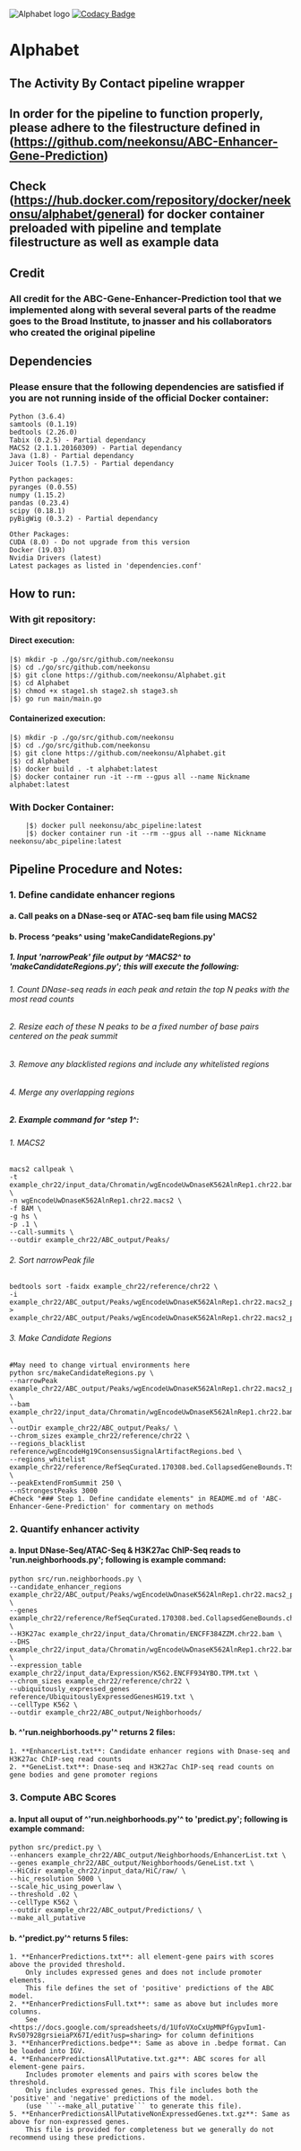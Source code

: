 ![Alphabet logo](./readme/hxxxdpi.png)
[![Codacy Badge](https://app.codacy.com/project/badge/Grade/4654a52a731f4e12aedcb9a38897d0e4)](https://www.codacy.com/manual/neekonsu/alphabet?utm_source=github.com&amp;utm_medium=referral&amp;utm_content=neekonsu/alphabet&amp;utm_campaign=Badge_Grade)
# Alphabet
## The Activity By Contact pipeline wrapper
## In order for the pipeline to function properly, please adhere to the filestructure defined in (<https://github.com/neekonsu/ABC-Enhancer-Gene-Prediction>)
## Check (<https://hub.docker.com/repository/docker/neekonsu/alphabet/general>) for docker container preloaded with pipeline and template filestructure as well as example data
## Credit
### All credit for the ABC-Gene-Enhancer-Prediction tool that we implemented along with several several parts of the readme goes to the Broad Institute, to jnasser and his collaborators who created the original pipeline
## Dependencies
### Please ensure that the following dependencies are satisfied if you are not running inside of the official Docker container:

    Python (3.6.4)
    samtools (0.1.19)
    bedtools (2.26.0)
    Tabix (0.2.5) - Partial dependancy
    MACS2 (2.1.1.20160309) - Partial dependancy
    Java (1.8) - Partial dependancy
    Juicer Tools (1.7.5) - Partial dependancy
    
    Python packages:
    pyranges (0.0.55)
    numpy (1.15.2)
    pandas (0.23.4)
    scipy (0.18.1)
    pyBigWig (0.3.2) - Partial dependancy
    
    Other Packages:
    CUDA (8.0) - Do not upgrade from this version
    Docker (19.03)
    Nvidia Drivers (latest)
    Latest packages as listed in 'dependencies.conf'

## How to run:
### With git repository:
#### Direct execution:
    |$⟩ mkdir -p ./go/src/github.com/neekonsu
    |$⟩ cd ./go/src/github.com/neekonsu
    |$⟩ git clone https://github.com/neekonsu/Alphabet.git
    |$⟩ cd Alphabet
    |$⟩ chmod +x stage1.sh stage2.sh stage3.sh
    |$⟩ go run main/main.go
#### Containerized execution:
    |$⟩ mkdir -p ./go/src/github.com/neekonsu
    |$⟩ cd ./go/src/github.com/neekonsu
    |$⟩ git clone https://github.com/neekonsu/Alphabet.git
    |$⟩ cd Alphabet
    |$⟩ docker build . -t alphabet:latest
    |$⟩ docker container run -it --rm --gpus all --name Nickname alphabet:latest
### With Docker Container:
        |$⟩ docker pull neekonsu/abc_pipeline:latest
        |$⟩ docker container run -it --rm --gpus all --name Nickname neekonsu/abc_pipeline:latest
## Pipeline Procedure and Notes:
### 1. Define candidate enhancer regions
#### a. Call peaks on a DNase-seq or ATAC-seq bam file using MACS2
#### b. Process ^peaks^ using 'makeCandidateRegions.py'
##### 1. Input 'narrowPeak' file output by ^MACS2^ to 'makeCandidateRegions.py'; this will execute the following:
###### 1. Count DNase-seq reads in each peak and retain the top N peaks with the most read counts
###### 2. Resize each of these N peaks to be a fixed number of base pairs centered on the peak summit
###### 3. Remove any blacklisted regions and include any whitelisted regions
###### 4. Merge any overlapping regions
##### 2. Example command for ^step 1^:
###### 1. MACS2
    macs2 callpeak \
    -t example_chr22/input_data/Chromatin/wgEncodeUwDnaseK562AlnRep1.chr22.bam \
    -n wgEncodeUwDnaseK562AlnRep1.chr22.macs2 \
    -f BAM \
    -g hs \
    -p .1 \
    --call-summits \
    --outdir example_chr22/ABC_output/Peaks/
###### 2. Sort narrowPeak file
    bedtools sort -faidx example_chr22/reference/chr22 \
    -i example_chr22/ABC_output/Peaks/wgEncodeUwDnaseK562AlnRep1.chr22.macs2_peaks.narrowPeak > example_chr22/ABC_output/Peaks/wgEncodeUwDnaseK562AlnRep1.chr22.macs2_peaks.narrowPeak.sorted
###### 3. Make Candidate Regions
    #May need to change virtual environments here
    python src/makeCandidateRegions.py \
    --narrowPeak example_chr22/ABC_output/Peaks/wgEncodeUwDnaseK562AlnRep1.chr22.macs2_peaks.narrowPeak.sorted \
    --bam example_chr22/input_data/Chromatin/wgEncodeUwDnaseK562AlnRep1.chr22.bam \
    --outDir example_chr22/ABC_output/Peaks/ \
    --chrom_sizes example_chr22/reference/chr22 \
    --regions_blacklist reference/wgEncodeHg19ConsensusSignalArtifactRegions.bed \
    --regions_whitelist example_chr22/reference/RefSeqCurated.170308.bed.CollapsedGeneBounds.TSS500bp.chr22.bed \
    --peakExtendFromSummit 250 \
    --nStrongestPeaks 3000
    #Check "### Step 1. Define candidate elements" in README.md of 'ABC-Enhancer-Gene-Prediction' for commentary on methods
### 2. Quantify enhancer activity
#### a. Input DNase-Seq/ATAC-Seq & H3K27ac ChIP-Seq reads to 'run.neighborhoods.py'; following is example command:
    python src/run.neighborhoods.py \
    --candidate_enhancer_regions example_chr22/ABC_output/Peaks/wgEncodeUwDnaseK562AlnRep1.chr22.macs2_peaks.narrowPeak.sorted.candidateRegions.bed \
    --genes example_chr22/reference/RefSeqCurated.170308.bed.CollapsedGeneBounds.chr22.bed \
    --H3K27ac example_chr22/input_data/Chromatin/ENCFF384ZZM.chr22.bam \
    --DHS example_chr22/input_data/Chromatin/wgEncodeUwDnaseK562AlnRep1.chr22.bam,example_chr22/input_data/Chromatin/wgEncodeUwDnaseK562AlnRep2.chr22.bam \
    --expression_table example_chr22/input_data/Expression/K562.ENCFF934YBO.TPM.txt \
    --chrom_sizes example_chr22/reference/chr22 \
    --ubiquitously_expressed_genes reference/UbiquitouslyExpressedGenesHG19.txt \
    --cellType K562 \
    --outdir example_chr22/ABC_output/Neighborhoods/ 
#### b. ^'run.neighborhoods.py'^ returns 2 files:
    1. **EnhancerList.txt**: Candidate enhancer regions with Dnase-seq and H3K27ac ChIP-seq read counts
    2. **GeneList.txt**: Dnase-seq and H3K27ac ChIP-seq read counts on gene bodies and gene promoter regions
### 3. Compute ABC Scores
#### a. Input all ouput of ^'run.neighborhoods.py'^ to 'predict.py'; following is example command:
    python src/predict.py \
    --enhancers example_chr22/ABC_output/Neighborhoods/EnhancerList.txt \
    --genes example_chr22/ABC_output/Neighborhoods/GeneList.txt \
    --HiCdir example_chr22/input_data/HiC/raw/ \
    --hic_resolution 5000 \
    --scale_hic_using_powerlaw \
    --threshold .02 \
    --cellType K562 \
    --outdir example_chr22/ABC_output/Predictions/ \
    --make_all_putative
#### b. ^'predict.py'^ returns 5 files:
    1. **EnhancerPredictions.txt**: all element-gene pairs with scores above the provided threshold.
        Only includes expressed genes and does not include promoter elements. 
        This file defines the set of 'positive' predictions of the ABC model.
    2. **EnhancerPredictionsFull.txt**: same as above but includes more columns. 
        See <https://docs.google.com/spreadsheets/d/1UfoVXoCxUpMNPfGypvIum1-RvS07928grsieiaPX67I/edit?usp=sharing> for column definitions
    3. **EnhancerPredictions.bedpe**: Same as above in .bedpe format. Can be loaded into IGV.
    4. **EnhancerPredictionsAllPutative.txt.gz**: ABC scores for all element-gene pairs. 
        Includes promoter elements and pairs with scores below the threshold. 
        Only includes expressed genes. This file includes both the 'positive' and 'negative' predictions of the model. 
        (use ```--make_all_putative``` to generate this file).
    5. **EnhancerPredictionsAllPutativeNonExpressedGenes.txt.gz**: Same as above for non-expressed genes. 
        This file is provided for completeness but we generally do not recommend using these predictions.